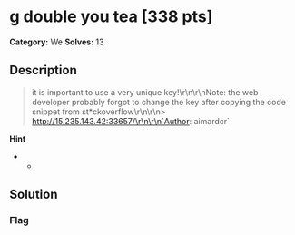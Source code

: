 # g double you tea [338 pts]

**Category:** We
**Solves:** 13

## Description
>it is important to use a very unique key!\r\n\r\nNote: the web developer probably forgot to change the key after copying the code snippet from st*ckoverflow\r\n\r\n> http://15.235.143.42:33657/\r\n\r\n`Author: aimardcr`

**Hint**
* -

## Solution

### Flag

